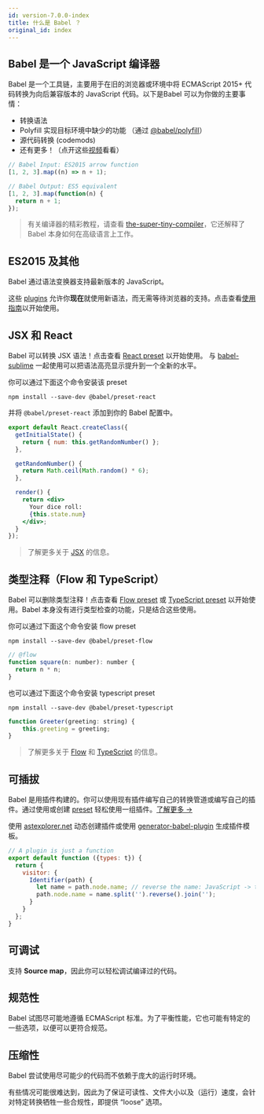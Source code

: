 ```yaml
---
id: version-7.0.0-index
title: 什么是 Babel ？
original_id: index
---
```


## Babel 是一个 JavaScript 编译器

Babel 是一个工具链，主要用于在旧的浏览器或环境中将 ECMAScript 2015+ 代码转换为向后兼容版本的 JavaScript 代码。以下是Babel 可以为你做的主要事情：
- 转换语法
- Polyfill 实现目标环境中缺少的功能 （通过 [@babel/polyfill](polyfill.md)）
- 源代码转换 (codemods)
- 还有更多！（点开这些[视频](/videos.html)看看）

```js
// Babel Input: ES2015 arrow function
[1, 2, 3].map((n) => n + 1);

// Babel Output: ES5 equivalent
[1, 2, 3].map(function(n) {
  return n + 1;
});
```

> 有关编译器的精彩教程，请查看 [the-super-tiny-compiler](https://github.com/thejameskyle/the-super-tiny-compiler)，它还解释了 Babel 本身如何在高级语言上工作。

## ES2015 及其他

Babel 通过语法变换器支持最新版本的 JavaScript。

这些 [plugins](plugins.md) 允许你**现在**就使用新语法，而无需等待浏览器的支持。点击查看[使用指南](usage.md)以开始使用。

## JSX 和 React

Babel 可以转换 JSX 语法！点击查看 [React preset](preset-react.md) 以开始使用。 与 [babel-sublime](https://github.com/babel/babel-sublime) 一起使用可以把语法高亮显示提升到一个全新的水平。

你可以通过下面这个命令安装该 preset

```shell
npm install --save-dev @babel/preset-react
```

并将 `@babel/preset-react` 添加到你的 Babel 配置中。

```jsx
export default React.createClass({
  getInitialState() {
    return { num: this.getRandomNumber() };
  },

  getRandomNumber() {
    return Math.ceil(Math.random() * 6);
  },

  render() {
    return <div>
      Your dice roll:
      {this.state.num}
    </div>;
  }
});
```

> 了解更多关于 [JSX](https://facebook.github.io/jsx/) 的信息。

## 类型注释（Flow 和 TypeScript）

Babel 可以删除类型注释！点击查看 [Flow preset](preset-flow.md) 或 [TypeScript preset](preset-typescript.md) 以开始使用。Babel 本身没有进行类型检查的功能，只是结合这些使用。

你可以通过下面这个命令安装 flow preset

```shell
npm install --save-dev @babel/preset-flow
```

```js
// @flow
function square(n: number): number {
  return n * n;
}
```

也可以通过下面这个命令安装 typescript preset

```shell
npm install --save-dev @babel/preset-typescript
```

```js
function Greeter(greeting: string) {
    this.greeting = greeting;
}
```

> 了解更多关于 [Flow](http://flowtype.org/) 和 [TypeScript](https://www.typescriptlang.org/) 的信息。

可插拔
---------

Babel 是用插件构建的。你可以使用现有插件编写自己的转换管道或编写自己的插件。通过使用或创建 [preset](plugins.md#presets) 轻松使用一组插件。[了解更多 →](plugins.md)

使用 [astexplorer.net](https://astexplorer.net/#/KJ8AjD6maa) 动态创建插件或使用 [generator-babel-plugin](https://github.com/babel/generator-babel-plugin) 生成插件模板。

```javascript
// A plugin is just a function
export default function ({types: t}) {
  return {
    visitor: {
      Identifier(path) {
        let name = path.node.name; // reverse the name: JavaScript -> tpircSavaJ
        path.node.name = name.split('').reverse().join('');
      }
    }
  };
}
```

可调试
----------

支持 **Source map**，因此你可以轻松调试编译过的代码。

规范性
--------

Babel 试图尽可能地遵循 ECMAScript 标准。为了平衡性能，它也可能有特定的一些选项，以便可以更符合规范。

压缩性
--------

Babel 尝试使用尽可能少的代码而不依赖于庞大的运行时环境。

有些情况可能很难达到，因此为了保证可读性、文件大小以及（运行）速度，会针对特定转换牺牲一些合规性，即提供 “loose” 选项。

